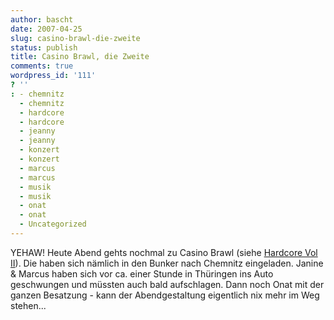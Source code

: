 ```yaml
---
author: bascht
date: 2007-04-25
slug: casino-brawl-die-zweite
status: publish
title: Casino Brawl, die Zweite
comments: true
wordpress_id: '111'
? ''
: - chemnitz
  - chemnitz
  - hardcore
  - hardcore
  - jeanny
  - jeanny
  - konzert
  - konzert
  - marcus
  - marcus
  - musik
  - musik
  - onat
  - onat
  - Uncategorized
---
```


YEHAW! Heute Abend gehts nochmal zu Casino Brawl (siehe
[Hardcore Vol II](http://www.bascht.com/2007/04/23/hardcore-vol-ii-2/)).
Die haben sich nämlich in den Bunker nach Chemnitz eingeladen.
Janine & Marcus haben sich vor ca. einer Stunde in Thüringen ins
Auto geschwungen und müssten auch bald aufschlagen. Dann noch Onat
mit der ganzen Besatzung - kann der Abendgestaltung eigentlich nix
mehr im Weg stehen...



